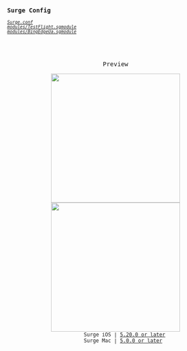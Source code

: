 <samp><b>Surge Config</b></samp>

<sub><em>[`Surge.conf`](https://raw.githubusercontent.com/evolvereix/surge/main/Surge.conf)</em></sub><br>
<sub><em>[`modules/TestFlight.sgmodule`](https://raw.githubusercontent.com/evolvereix/surge/main/modules/TestFlight.sgmodule)</em></sub><br>
<sub><em>[`modules/BingEdgeUa.sgmodule`](https://raw.githubusercontent.com/evolvereix/surge/main/modules/BingEdgeUa.sgmodule)</em></sub>

<br>
<br>
<p align="center"><samp>Preview</samp></p>

<p align="center">
<img width="300" src="https://user-images.githubusercontent.com/37773107/230696314-c846f114-3a3c-4d04-8761-ae2eed8a53f8.PNG" />
<img width="300" src="https://user-images.githubusercontent.com/37773107/230696319-0c1ddb22-9907-41fe-8ce4-bc110adfdbf0.PNG" />
<br>
<sub><samp>&nbsp;&nbsp;&nbsp;&nbsp;&nbsp;&nbsp;Surge iOS | <a href="https://apps.apple.com/app/surge-5/id1442620678">5.20.0 or later</a><br>
&nbsp;&nbsp;&nbsp;&nbsp;&nbsp;&nbsp;&nbsp;&nbsp;&nbsp;&nbsp;&nbsp;Surge Mac | <a href="https://kb.nssurge.com/surge-knowledge-base/v/zh/release-notes/surge-mac-5">5.0.0 or later</a>&nbsp;&nbsp;&nbsp;&nbsp;&nbsp;&nbsp;</samp></sub>
</p>

<br>
